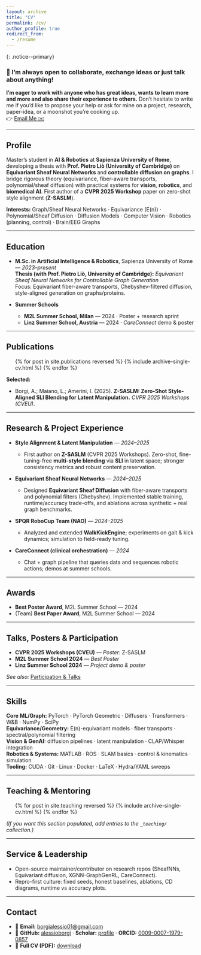 ```yaml
---
layout: archive
title: "CV"
permalink: /cv/
author_profile: true
redirect_from:
  - /resume
---
```



{: .notice--primary}
### 🚀 I’m always open to collaborate, exchange ideas or just talk about anything!
**I’m eager to work with anyone who has great ideas, wants to learn more and more and also share their experience to others.** Don’t hesitate to write me if you’d like to propose your help or ask for mine on a project, research, paper-idea, or a moonshot you’re cooking up.  
👉 <a href="mailto:alessio.borgi@uniroma1.it" class="btn btn--primary">Email Me ✉️</a> &nbsp; 

---

## Profile
Master’s student in **AI & Robotics** at **Sapienza University of Rome**, developing a thesis with **Prof. Pietro Liò (University of Cambridge)** on **Equivariant Sheaf Neural Networks** and **controllable diffusion on graphs**. I bridge rigorous theory (equivariance, fiber-aware transports, polynomial/sheaf diffusion) with practical systems for **vision**, **robotics**, and **biomedical AI**. First author of a **CVPR 2025 Workshop** paper on zero-shot style alignment (**Z-SASLM**).

**Interests:** Graph/Sheaf Neural Networks · Equivariance (E(n)) · Polynomial/Sheaf Diffusion · Diffusion Models · Computer Vision · Robotics (planning, control) · Brain/EEG Graphs

---

## Education
- **M.Sc. in Artificial Intelligence & Robotics**, Sapienza University of Rome — *2023–present*  
  **Thesis (with Prof. Pietro Liò, University of Cambridge):** *Equivariant Sheaf Neural Networks for Controllable Graph Generation*  
  Focus: Equivariant fiber-aware transports, Chebyshev-filtered diffusion, style-aligned generation on graphs/proteins.

- **Summer Schools**
  - **M2L Summer School, Milan** — 2024 · Poster + research sprint
  - **Linz Summer School, Austria** — 2024 · *CareConnect* demo & poster

---

## Publications
<ul>
{% for post in site.publications reversed %}
  {% include archive-single-cv.html %}
{% endfor %}
</ul>

**Selected:**  
- Borgi, A.; Maiano, L.; Amerini, I. (2025). **Z-SASLM: Zero-Shot Style-Aligned SLI Blending for Latent Manipulation.** *CVPR 2025 Workshops (CVEU)*.

---

## Research & Project Experience
- **Style Alignment & Latent Manipulation** — *2024–2025*  
  - First author on **Z-SASLM** (CVPR 2025 Workshops). Zero-shot, fine-tuning-free **multi-style blending** via **SLI** in latent space; stronger consistency metrics and robust content preservation.

- **Equivariant Sheaf Neural Networks** — *2024–2025*  
  - Designed **Equivariant Sheaf Diffusion** with fiber-aware transports and polynomial filters (Chebyshev). Implemented stable training, runtime/accuracy trade-offs, and ablations across synthetic + real graph benchmarks.

- **SPQR RoboCup Team (NAO)** — *2024–2025*  
  - Analyzed and extended **WalkKickEngine**; experiments on gait & kick dynamics; simulation to field-ready tuning.

- **CareConnect (clinical orchestration)** — *2024*  
  - Chat + graph pipeline that queries data and sequences robotic actions; demos at summer schools.

---

## Awards
- **Best Poster Award**, M2L Summer School — 2024  
- (Team) **Best Paper Award**, M2L Summer School — 2024

---

## Talks, Posters & Participation
- **CVPR 2025 Workshops (CVEU)** — *Poster:* Z-SASLM  
- **M2L Summer School 2024** — *Best Poster*  
- **Linz Summer School 2024** — *Project demo & poster*

*See also:* [Participation & Talks](/participation-talks/)

---

## Skills
**Core ML/Graph:** PyTorch · PyTorch Geometric · Diffusers · Transformers · W&B · NumPy · SciPy  
**Equivariance/Geometry:** E(n)-equivariant models · fiber transports · spectral/polynomial filtering  
**Vision & GenAI:** diffusion pipelines · latent manipulation · CLAP/Whisper integration  
**Robotics & Systems:** MATLAB · ROS · SLAM basics · control & kinematics · simulation  
**Tooling:** CUDA · Git · Linux · Docker · LaTeX · Hydra/YAML sweeps

---

## Teaching & Mentoring
<ul>
{% for post in site.teaching reversed %}
  {% include archive-single-cv.html %}
{% endfor %}
</ul>

*(If you want this section populated, add entries to the `_teaching/` collection.)*

---

## Service & Leadership
- Open-source maintainer/contributor on research repos (SheafNNs, Equivariant diffusion, XGNN-GraphGenRL, CareConnect).  
- Repro-first culture: fixed seeds, honest baselines, ablations, CD diagrams, runtime vs accuracy plots.

---

## Contact
- 📧 **Email:** <a href="mailto:borgialessio01@gmail.com">borgialessio01@gmail.com</a>  
- 🔗 **GitHub:** <a href="https://github.com/alessioborgi">alessioborgi</a> · **Scholar:** <a href="https://scholar.google.com/citations?user=Ds4ktdkAAAAJ&hl=it">profile</a> · **ORCID:** <a href="https://orcid.org/0009-0007-1979-0857">0009-0007-1979-0857</a>  
- 📄 **Full CV (PDF):** <a href="/assets/Alessio_Borgi_CV_Short.pdf">download</a>
